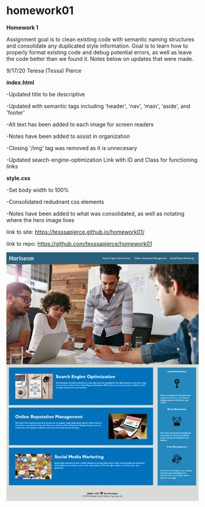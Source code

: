 # homework01
<strong>Homework 1</strong>

Assignment goal is to clean existing code with semantic naming structures and consolidate any duplicated style information.  Goal is to learn how to properly format existing code and debug potential errors, as well as leave the code better than we found it.  Notes below on updates that were made.


9/17/20 Teresa (Tessa) Pierce



<strong>index.html</strong>

-Updated title to be descriptive

-Updated with semantic tags including 'header', 'nav', 'main', 'aside', and 'footer'

-Alt text has been added to each image for screen readers

-Notes have been added to assist in organization

-Closing '/img' tag was removed as it is unnecesary

-Updated search-engine-optimization Link with ID and Class for functioning links



<strong>style.css</strong>

-Set body width to 100%

-Consolidated redudnant css elements

-Notes have been added to what was consolidated, as well as notating where the hero image lives



link to site: https://tesssapierce.github.io/homework01/

link to repo: https://github.com/tesssapierce/homework01

<img src="./assets/images/screenshot.png">